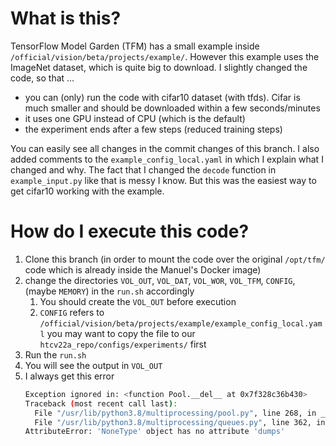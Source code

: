 # What is this?
TensorFlow Model Garden (TFM) has a small example inside `/official/vision/beta/projects/example/`. However this example uses the ImageNet dataset, which is quite big to download. 
I slightly changed the code, so that ...
- you can (only) run the code with cifar10 dataset (with tfds). Cifar is much smaller and should be downloaded within a few seconds/minutes
- it uses one GPU instead of CPU (which is the default)
- the experiment ends after a few steps (reduced training steps)

You can easily see all changes in the commit changes of this branch. I also added comments to the `example_config_local.yaml` in which I explain what I changed and why.
The fact that I changed the `decode` function in `example_input.py` like that is messy I know. But this was the easiest way to get cifar10 working with the example.

# How do I execute this code?
1. Clone this branch (in order to mount the code over the original `/opt/tfm/` code which is already inside the Manuel's Docker image)
2. change the directories `VOL_OUT`, `VOL_DAT`, `VOL_WOR`, `VOL_TFM`, `CONFIG`, (maybe `MEMORY`) in the `run.sh` accordingly
   1. You should create the `VOL_OUT` before execution
   2. `CONFIG` refers to `/official/vision/beta/projects/example/example_config_local.yaml` you may want to copy the file to our `htcv22a_repo/configs/experiments/` first
3. Run the `run.sh`
4. You will see the output in `VOL_OUT`
5. I always get this error
   ```bash
   Exception ignored in: <function Pool.__del__ at 0x7f328c36b430>
   Traceback (most recent call last):
     File "/usr/lib/python3.8/multiprocessing/pool.py", line 268, in __del__
     File "/usr/lib/python3.8/multiprocessing/queues.py", line 362, in put
   AttributeError: 'NoneType' object has no attribute 'dumps'
   ```
